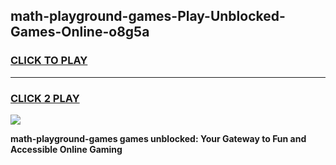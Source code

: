 
## math-playground-games-Play-Unblocked-Games-Online-o8g5a
<h3>
<a href="https://premium76.site?title=math-playground-games&ref=25A">CLICK TO PLAY</a></h3>
<hr>

<h3>
<a href="https://premium76.site?title=math-playground-games&ref=25A">CLICK 2 PLAY</a>
  
</h3>

<a href="https://premium76.site?title=math-playground-games&ref=25A"><img src="https://clearcache.store/games.png"></a>


**math-playground-games games unblocked: Your Gateway to Fun and Accessible Online Gaming**
